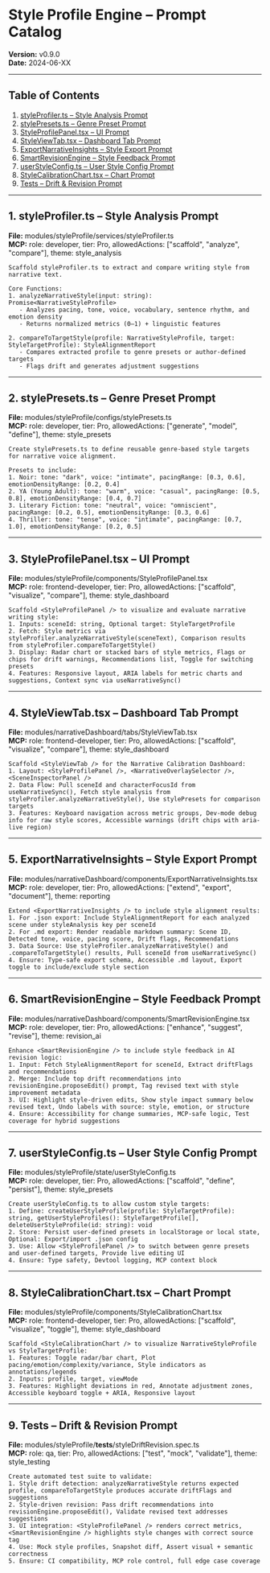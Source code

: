 # Style Profile Engine – Prompt Catalog

**Version:** v0.9.0  
**Date:** 2024-06-XX

---

## Table of Contents
1. [styleProfiler.ts – Style Analysis Prompt](#styleprofiler)
2. [stylePresets.ts – Genre Preset Prompt](#stylepresets)
3. [StyleProfilePanel.tsx – UI Prompt](#styleprofilepanel)
4. [StyleViewTab.tsx – Dashboard Tab Prompt](#styleviewtab)
5. [ExportNarrativeInsights – Style Export Prompt](#exportnarrativeinsights)
6. [SmartRevisionEngine – Style Feedback Prompt](#smartrevisionengine)
7. [userStyleConfig.ts – User Style Config Prompt](#userstyleconfig)
8. [StyleCalibrationChart.tsx – Chart Prompt](#stylecalibrationchart)
9. [Tests – Drift & Revision Prompt](#tests)

---

## 1. styleProfiler.ts – Style Analysis Prompt
**File:** modules/styleProfile/services/styleProfiler.ts  
**MCP:** role: developer, tier: Pro, allowedActions: ["scaffold", "analyze", "compare"], theme: style_analysis

```
Scaffold styleProfiler.ts to extract and compare writing style from narrative text.

Core Functions:
1. analyzeNarrativeStyle(input: string): Promise<NarrativeStyleProfile>
   - Analyzes pacing, tone, voice, vocabulary, sentence rhythm, and emotion density
   - Returns normalized metrics (0–1) + linguistic features

2. compareToTargetStyle(profile: NarrativeStyleProfile, target: StyleTargetProfile): StyleAlignmentReport
   - Compares extracted profile to genre presets or author-defined targets
   - Flags drift and generates adjustment suggestions
```

---

## 2. stylePresets.ts – Genre Preset Prompt
**File:** modules/styleProfile/configs/stylePresets.ts  
**MCP:** role: developer, tier: Pro, allowedActions: ["generate", "model", "define"], theme: style_presets

```
Create stylePresets.ts to define reusable genre-based style targets for narrative voice alignment.

Presets to include:
1. Noir: tone: "dark", voice: "intimate", pacingRange: [0.3, 0.6], emotionDensityRange: [0.2, 0.4]
2. YA (Young Adult): tone: "warm", voice: "casual", pacingRange: [0.5, 0.8], emotionDensityRange: [0.4, 0.7]
3. Literary Fiction: tone: "neutral", voice: "omniscient", pacingRange: [0.2, 0.5], emotionDensityRange: [0.3, 0.6]
4. Thriller: tone: "tense", voice: "intimate", pacingRange: [0.7, 1.0], emotionDensityRange: [0.2, 0.5]
```

---

## 3. StyleProfilePanel.tsx – UI Prompt
**File:** modules/styleProfile/components/StyleProfilePanel.tsx  
**MCP:** role: frontend-developer, tier: Pro, allowedActions: ["scaffold", "visualize", "compare"], theme: style_dashboard

```
Scaffold <StyleProfilePanel /> to visualize and evaluate narrative writing style:
1. Inputs: sceneId: string, Optional target: StyleTargetProfile
2. Fetch: Style metrics via styleProfiler.analyzeNarrativeStyle(sceneText), Comparison results from styleProfiler.compareToTargetStyle()
3. Display: Radar chart or stacked bars of style metrics, Flags or chips for drift warnings, Recommendations list, Toggle for switching presets
4. Features: Responsive layout, ARIA labels for metric charts and suggestions, Context sync via useNarrativeSync()
```

---

## 4. StyleViewTab.tsx – Dashboard Tab Prompt
**File:** modules/narrativeDashboard/tabs/StyleViewTab.tsx  
**MCP:** role: frontend-developer, tier: Pro, allowedActions: ["scaffold", "visualize", "compare"], theme: style_dashboard

```
Scaffold <StyleViewTab /> for the Narrative Calibration Dashboard:
1. Layout: <StyleProfilePanel />, <NarrativeOverlaySelector />, <SceneInspectorPanel />
2. Data Flow: Pull sceneId and characterFocusId from useNarrativeSync(), Fetch style analysis from styleProfiler.analyzeNarrativeStyle(), Use stylePresets for comparison targets
3. Features: Keyboard navigation across metric groups, Dev-mode debug info for raw style scores, Accessible warnings (drift chips with aria-live region)
```

---

## 5. ExportNarrativeInsights – Style Export Prompt
**File:** modules/narrativeDashboard/components/ExportNarrativeInsights.tsx  
**MCP:** role: developer, tier: Pro, allowedActions: ["extend", "export", "document"], theme: reporting

```
Extend <ExportNarrativeInsights /> to include style alignment results:
1. For .json export: Include StyleAlignmentReport for each analyzed scene under styleAnalysis key per sceneId
2. For .md export: Render readable markdown summary: Scene ID, Detected tone, voice, pacing score, Drift flags, Recommendations
3. Data Source: Use styleProfiler.analyzeNarrativeStyle() and .compareToTargetStyle() results, Pull sceneId from useNarrativeSync()
4. Ensure: Type-safe export schema, Accessible .md layout, Export toggle to include/exclude style section
```

---

## 6. SmartRevisionEngine – Style Feedback Prompt
**File:** modules/narrativeDashboard/components/SmartRevisionEngine.tsx  
**MCP:** role: developer, tier: Pro, allowedActions: ["enhance", "suggest", "revise"], theme: revision_ai

```
Enhance <SmartRevisionEngine /> to include style feedback in AI revision logic:
1. Input: Fetch StyleAlignmentReport for sceneId, Extract driftFlags and recommendations
2. Merge: Include top drift recommendations into revisionEngine.proposeEdit() prompt, Tag revised text with style improvement metadata
3. UI: Highlight style-driven edits, Show style impact summary below revised text, Undo labels with source: style, emotion, or structure
4. Ensure: Accessibility for change summaries, MCP-safe logic, Test coverage for hybrid suggestions
```

---

## 7. userStyleConfig.ts – User Style Config Prompt
**File:** modules/styleProfile/state/userStyleConfig.ts  
**MCP:** role: developer, tier: Pro, allowedActions: ["scaffold", "define", "persist"], theme: style_presets

```
Create userStyleConfig.ts to allow custom style targets:
1. Define: createUserStyleProfile(profile: StyleTargetProfile): string, getUserStyleProfiles(): StyleTargetProfile[], deleteUserStyleProfile(id: string): void
2. Store: Persist user-defined presets in localStorage or local state, Optional: Export/import .json config
3. Use: Allow <StyleProfilePanel /> to switch between genre presets and user-defined targets, Provide live editing UI
4. Ensure: Type safety, Devtool logging, MCP context block
```

---

## 8. StyleCalibrationChart.tsx – Chart Prompt
**File:** modules/styleProfile/components/StyleCalibrationChart.tsx  
**MCP:** role: frontend-developer, tier: Pro, allowedActions: ["scaffold", "visualize", "toggle"], theme: style_dashboard

```
Scaffold <StyleCalibrationChart /> to visualize NarrativeStyleProfile vs StyleTargetProfile:
1. Features: Toggle radar/bar chart, Plot pacing/emotion/complexity/variance, Style indicators as annotations/legends
2. Inputs: profile, target, viewMode
3. Features: Highlight deviations in red, Annotate adjustment zones, Accessible keyboard toggle + ARIA, Responsive layout
```

---

## 9. Tests – Drift & Revision Prompt
**File:** modules/styleProfile/__tests__/styleDriftRevision.spec.ts  
**MCP:** role: qa, tier: Pro, allowedActions: ["test", "mock", "validate"], theme: style_testing

```
Create automated test suite to validate:
1. Style drift detection: analyzeNarrativeStyle returns expected profile, compareToTargetStyle produces accurate driftFlags and suggestions
2. Style-driven revision: Pass drift recommendations into revisionEngine.proposeEdit(), Validate revised text addresses suggestions
3. UI integration: <StyleProfilePanel /> renders correct metrics, <SmartRevisionEngine /> highlights style changes with correct source tag
4. Use: Mock style profiles, Snapshot diff, Assert visual + semantic correctness
5. Ensure: CI compatibility, MCP role control, full edge case coverage
``` 